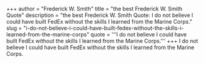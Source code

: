 +++
author = "Frederick W. Smith"
title = "the best Frederick W. Smith Quote"
description = "the best Frederick W. Smith Quote: I do not believe I could have built FedEx without the skills I learned from the Marine Corps."
slug = "i-do-not-believe-i-could-have-built-fedex-without-the-skills-i-learned-from-the-marine-corps"
quote = '''I do not believe I could have built FedEx without the skills I learned from the Marine Corps.'''
+++
I do not believe I could have built FedEx without the skills I learned from the Marine Corps.
